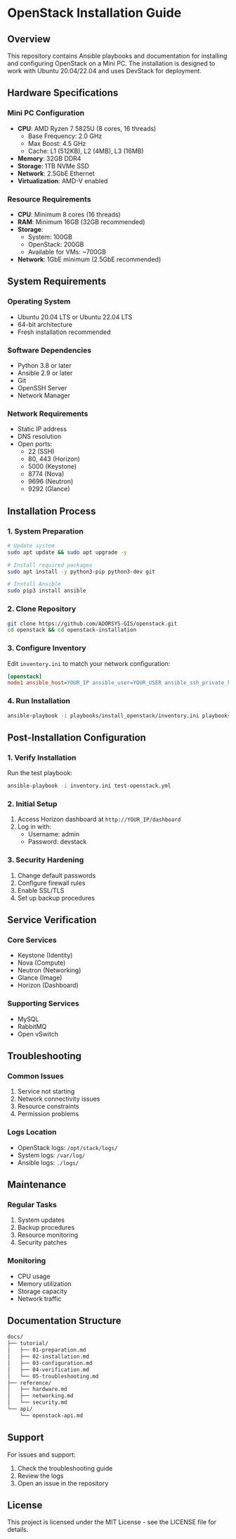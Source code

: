 # OpenStack Installation Guide

## Overview

This repository contains Ansible playbooks and documentation for installing and configuring OpenStack on a Mini PC. The installation is designed to work with Ubuntu 20.04/22.04 and uses DevStack for deployment.

## Hardware Specifications

### Mini PC Configuration

- **CPU**: AMD Ryzen 7 5825U (8 cores, 16 threads)
  - Base Frequency: 2.0 GHz
  - Max Boost: 4.5 GHz
  - Cache: L1 (512KB), L2 (4MB), L3 (16MB)
- **Memory**: 32GB DDR4
- **Storage**: 1TB NVMe SSD
- **Network**: 2.5GbE Ethernet
- **Virtualization**: AMD-V enabled

### Resource Requirements

- **CPU**: Minimum 8 cores (16 threads)
- **RAM**: Minimum 16GB (32GB recommended)
- **Storage**:
  - System: 100GB
  - OpenStack: 200GB
  - Available for VMs: ~700GB
- **Network**: 1GbE minimum (2.5GbE recommended)

## System Requirements

### Operating System

- Ubuntu 20.04 LTS or Ubuntu 22.04 LTS
- 64-bit architecture
- Fresh installation recommended

### Software Dependencies

- Python 3.8 or later
- Ansible 2.9 or later
- Git
- OpenSSH Server
- Network Manager

### Network Requirements

- Static IP address
- DNS resolution
- Open ports:
  - 22 (SSH)
  - 80, 443 (Horizon)
  - 5000 (Keystone)
  - 8774 (Nova)
  - 9696 (Neutron)
  - 9292 (Glance)

## Installation Process

### 1. System Preparation

```bash
# Update system
sudo apt update && sudo apt upgrade -y

# Install required packages
sudo apt install -y python3-pip python3-dev git

# Install Ansible
sudo pip3 install ansible
```

### 2. Clone Repository

```bash
git clone https://github.com/ADORSYS-GIS/openstack.git
cd openstack && cd openstack-installation
```

### 3. Configure Inventory

Edit `inventory.ini` to match your network configuration:

```ini
[openstack]
node1 ansible_host=YOUR_IP ansible_user=YOUR_USER ansible_ssh_private_key_file=~/.ssh/id_rsa
```

### 4. Run Installation

```bash
ansible-playbook -i playbooks/install_openstack/inventory.ini playbooks/install_openstack/playbook.yml
```

## Post-Installation Configuration

### 1. Verify Installation

Run the test playbook:

```bash
ansible-playbook -i inventory.ini test-openstack.yml
```

### 2. Initial Setup

1. Access Horizon dashboard at `http://YOUR_IP/dashboard`
2. Log in with:
   - Username: admin
   - Password: devstack

### 3. Security Hardening

1. Change default passwords
2. Configure firewall rules
3. Enable SSL/TLS
4. Set up backup procedures

## Service Verification

### Core Services

- Keystone (Identity)
- Nova (Compute)
- Neutron (Networking)
- Glance (Image)
- Horizon (Dashboard)

### Supporting Services

- MySQL
- RabbitMQ
- Open vSwitch

## Troubleshooting

### Common Issues

1. Service not starting
2. Network connectivity issues
3. Resource constraints
4. Permission problems

### Logs Location

- OpenStack logs: `/opt/stack/logs/`
- System logs: `/var/log/`
- Ansible logs: `./logs/`

## Maintenance

### Regular Tasks

1. System updates
2. Backup procedures
3. Resource monitoring
4. Security patches

### Monitoring

- CPU usage
- Memory utilization
- Storage capacity
- Network traffic

## Documentation Structure

```sh
docs/
├── tutorial/
│   ├── 01-preparation.md
│   ├── 02-installation.md
│   ├── 03-configuration.md
│   ├── 04-verification.md
│   └── 05-troubleshooting.md
├── reference/
│   ├── hardware.md
│   ├── networking.md
│   └── security.md
└── api/
    └── openstack-api.md
```

## Support

For issues and support:

1. Check the troubleshooting guide
2. Review the logs
3. Open an issue in the repository

## License

This project is licensed under the MIT License - see the LICENSE file for details.
